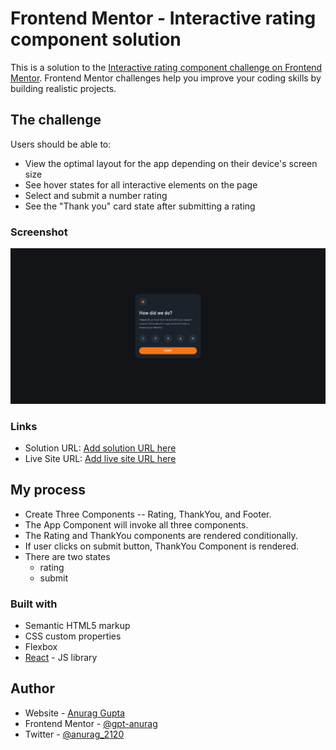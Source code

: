 # Frontend Mentor - Interactive rating component solution

This is a solution to the [Interactive rating component challenge on Frontend Mentor](https://www.frontendmentor.io/challenges/interactive-rating-component-koxpeBUmI). Frontend Mentor challenges help you improve your coding skills by building realistic projects.

## The challenge

Users should be able to:

- View the optimal layout for the app depending on their device's screen size
- See hover states for all interactive elements on the page
- Select and submit a number rating
- See the "Thank you" card state after submitting a rating

### Screenshot

![](./Interactive%20Rating%20Component%20Solution.png)

### Links

- Solution URL: [Add solution URL here](https://your-solution-url.com)
- Live Site URL: [Add live site URL here](https://your-live-site-url.com)

## My process

- Create Three Components -- Rating, ThankYou, and Footer.
- The App Component will invoke all three components.
- The Rating and ThankYou components are rendered conditionally.
- If user clicks on submit button, ThankYou Component is rendered.
- There are two states
  - rating
  - submit

### Built with

- Semantic HTML5 markup
- CSS custom properties
- Flexbox
- [React](https://reactjs.org/) - JS library

## Author

- Website - [Anurag Gupta](https://www.your-site.com)
- Frontend Mentor - [@gpt-anurag](https://www.frontendmentor.io/profile/gpt-anurag)
- Twitter - [@anurag_2120](https://www.twitter.com/@anurag_2120)
